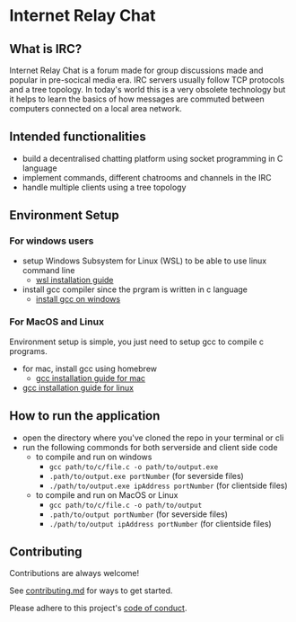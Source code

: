 
# Internet Relay Chat

## What is IRC?
Internet Relay Chat is a forum made for group discussions made and popular in pre-socical media era. IRC servers usually follow TCP protocols and a tree topology. In today's world this is a very obsolete technology but it helps to learn the basics of how messages are commuted between computers connected on a local area network.

## Intended functionalities
+ build a decentralised chatting platform using socket programming in C language
+ implement commands, different chatrooms and channels in the IRC
+ handle multiple clients using a tree topology

## Environment Setup

### For windows users
+ setup Windows Subsystem for Linux (WSL) to be able to use linux command line
  + [wsl installation guide](https://learn.microsoft.com/en-us/windows/wsl/install "guide")
+ install gcc compiler since the prgram is written in c language
  + [install gcc on windows](https://www.scaler.com/topics/c/c-compiler-for-windows/)

### For MacOS and Linux
Environment setup is simple, you just need to setup gcc to compile c programs.
+ for mac, install gcc using homebrew 
  - [gcc installation guide for mac](https://www.scaler.com/topics/c/c-compiler-for-windows/)
+ [gcc installation guide for linux](https://www.geeksforgeeks.org/how-to-install-gcc-compiler-on-linux/)

## How to run the application
+ open the directory where you've cloned the repo in your terminal or cli
+ run the following commonds for both serverside and client side code
  + to compile and run on windows
    - `gcc path/to/c/file.c -o path/to/output.exe` 
    - `.path/to/output.exe portNumber` (for severside files)
    - `./path/to/output.exe ipAddress portNumber` (for clientside files)
  + to compile and run on MacOS or Linux
    - `gcc path/to/c/file.c -o path/to/output` 
    - `.path/to/output portNumber` (for severside files)
    - `./path/to/output ipAddress portNumber` (for clientside files)

## Contributing

Contributions are always welcome!

See [contributing.md](CONTRIBUTING.md) for ways to get started.

Please adhere to this project's [code of conduct](CODE_OF_CONDUCT.md).
